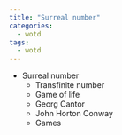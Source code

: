 ```yaml
---
title: "Surreal number"
categories:
  - wotd
tags:
  - wotd
---
```


* Surreal number
	* Transfinite number
	* Game of life
	* Georg Cantor
	* John Horton Conway
	* Games
